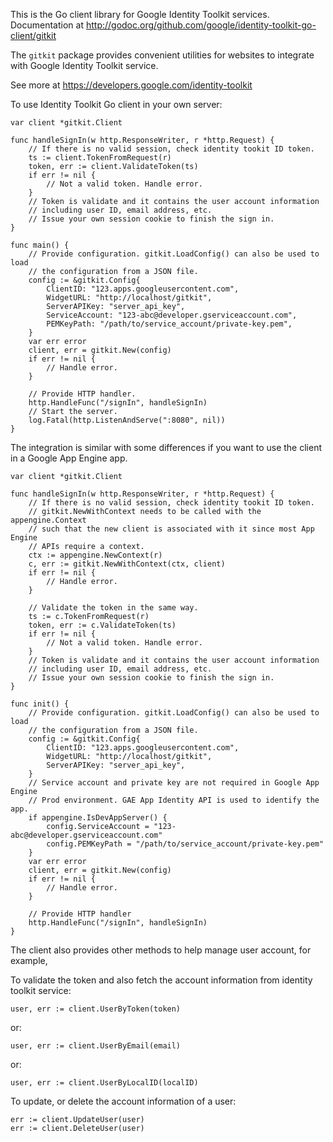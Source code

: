 This is the Go client library for Google Identity Toolkit services.
Documentation at http://godoc.org/github.com/google/identity-toolkit-go-client/gitkit

The `gitkit` package provides convenient utilities for websites to integrate with Google Identity Toolkit service.

See more at https://developers.google.com/identity-toolkit

To use Identity Toolkit Go client in your own server:
```
var client *gitkit.Client

func handleSignIn(w http.ResponseWriter, r *http.Request) {
	// If there is no valid session, check identity tookit ID token.
	ts := client.TokenFromRequest(r)
	token, err := client.ValidateToken(ts)
	if err != nil {
		// Not a valid token. Handle error.
	}
	// Token is validate and it contains the user account information
	// including user ID, email address, etc.
	// Issue your own session cookie to finish the sign in.
}

func main() {
	// Provide configuration. gitkit.LoadConfig() can also be used to load
	// the configuration from a JSON file.
	config := &gitkit.Config{
		ClientID: "123.apps.googleusercontent.com",
		WidgetURL: "http://localhost/gitkit",
		ServerAPIKey: "server_api_key",
		ServiceAccount: "123-abc@developer.gserviceaccount.com",
		PEMKeyPath: "/path/to/service_account/private-key.pem",
	}
	var err error
	client, err = gitkit.New(config)
	if err != nil {
		// Handle error.
	}

	// Provide HTTP handler.
	http.HandleFunc("/signIn", handleSignIn)
	// Start the server.
	log.Fatal(http.ListenAndServe(":8080", nil))
}
```

The integration is similar with some differences if you want to use the client
in a Google App Engine app.
```
var client *gitkit.Client

func handleSignIn(w http.ResponseWriter, r *http.Request) {
	// If there is no valid session, check identity tookit ID token.
	// gitkit.NewWithContext needs to be called with the appengine.Context
	// such that the new client is associated with it since most App Engine
	// APIs require a context.
	ctx := appengine.NewContext(r)
	c, err := gitkit.NewWithContext(ctx, client)
	if err != nil {
		// Handle error.
	}

	// Validate the token in the same way.
	ts := c.TokenFromRequest(r)
	token, err := c.ValidateToken(ts)
	if err != nil {
		// Not a valid token. Handle error.
	}
	// Token is validate and it contains the user account information
	// including user ID, email address, etc.
	// Issue your own session cookie to finish the sign in.
}

func init() {
	// Provide configuration. gitkit.LoadConfig() can also be used to load
	// the configuration from a JSON file.
	config := &gitkit.Config{
		ClientID: "123.apps.googleusercontent.com",
		WidgetURL: "http://localhost/gitkit",
		ServerAPIKey: "server_api_key",
	}
	// Service account and private key are not required in Google App Engine
	// Prod environment. GAE App Identity API is used to identify the app.
	if appengine.IsDevAppServer() {
		config.ServiceAccount = "123-abc@developer.gserviceaccount.com"
		config.PEMKeyPath = "/path/to/service_account/private-key.pem"
	}
	var err error
	client, err = gitkit.New(config)
	if err != nil {
		// Handle error.
	}

	// Provide HTTP handler
	http.HandleFunc("/signIn", handleSignIn)
}
```

The client also provides other methods to help manage user account, for example,

To validate the token and also fetch the account information from identity
toolkit service:
```
user, err := client.UserByToken(token)
```
or:
```
user, err := client.UserByEmail(email)
```
or:
```
user, err := client.UserByLocalID(localID)
```

To update, or delete the account information of a user:
```
err := client.UpdateUser(user)
err := client.DeleteUser(user)
```
